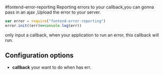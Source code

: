 #fontend-error-reporting
Reporting errors to your callback,you can gonna pass in an ajax ,Upload the error to your server.

```js
var error = require("fontend-error-reporting")
error.init((err)=>console.log(err))

```
only input a callback,  when your application to run an error, this callback will run.  

## Configuration options

* **callback**  your want to do when has err.